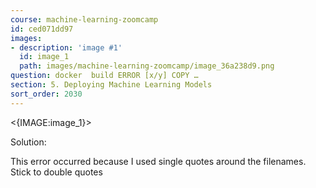 ```yaml
---
course: machine-learning-zoomcamp
id: ced071dd97
images:
- description: 'image #1'
  id: image_1
  path: images/machine-learning-zoomcamp/image_36a238d9.png
question: docker  build ERROR [x/y] COPY …
section: 5. Deploying Machine Learning Models
sort_order: 2030
---
```


<{IMAGE:image_1}>

Solution:

This error occurred because I used single quotes around the filenames. Stick to double quotes

